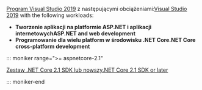 <span data-ttu-id="384d5-101">[Program Visual Studio 2019](https://visualstudio.microsoft.com/downloads/?utm_medium=microsoft&utm_source=docs.microsoft.com&utm_campaign=inline+link&utm_content=download+vs2019) z następującymi obciążeniami:</span><span class="sxs-lookup"><span data-stu-id="384d5-101">[Visual Studio 2019](https://visualstudio.microsoft.com/downloads/?utm_medium=microsoft&utm_source=docs.microsoft.com&utm_campaign=inline+link&utm_content=download+vs2019) with the following workloads:</span></span>

* <span data-ttu-id="384d5-102">**Tworzenie aplikacji na platformie ASP.NET i aplikacji internetowych**</span><span class="sxs-lookup"><span data-stu-id="384d5-102">**ASP.NET and web development**</span></span>
* <span data-ttu-id="384d5-103">**Programowanie dla wielu platform w środowisku .NET Core**</span><span class="sxs-lookup"><span data-stu-id="384d5-103">**.NET Core cross-platform development**</span></span>

::: moniker range=">= aspnetcore-2.1"

[<span data-ttu-id="384d5-104">Zestaw .NET Core 2.1 SDK lub nowszy</span><span class="sxs-lookup"><span data-stu-id="384d5-104">.NET Core 2.1 SDK or later</span></span>](https://dotnet.microsoft.com/download)

::: moniker-end
